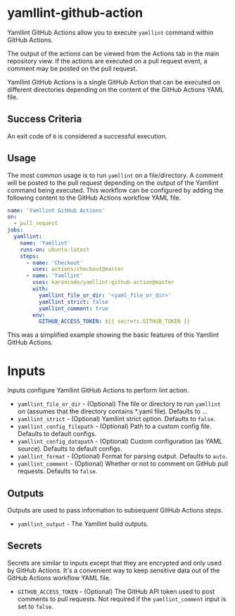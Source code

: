 # yamllint-github-action
Yamllint GitHub Actions allow you to execute `yamllint` command within GitHub Actions.

The output of the actions can be viewed from the Actions tab in the main repository view. If the actions are executed on a pull request event, a comment may be posted on the pull request.

Yamllint GitHub Actions is a single GitHub Action that can be executed on different directories depending on the content of the GitHub Actions YAML file.


## Success Criteria
An exit code of `0` is considered a successful execution.

## Usage
The most common usage is to run `yamllint` on a file/directory. A comment will be posted to the pull request depending on the output of the Yamllint command being executed. This workflow can be configured by adding the following content to the GitHub Actions workflow YAML file. 
```yaml
name: 'Yamllint GitHub Actions'
on:
  - pull_request
jobs:
  yamllint:
    name: 'Yamllint'
    runs-on: ubuntu-latest
    steps:
      - name: 'Checkout'
        uses: actions/checkout@master
      - name: 'Yamllint'
        uses: karancode/yamllint-github-action@master
        with:
          yamllint_file_or_dir: '<yaml_file_or_dir>'
          yamllint_strict: false
          yamllint_comment: true
        env:
          GITHUB_ACCESS_TOKEN: ${{ secrets.GITHUB_TOKEN }}
```
This was a simplified example showing the basic features of this Yamllint GitHub Actions.

# Inputs

Inputs configure Yamllint GitHub Actions to perform lint action.

* `yamllint_file_or_dir` - (Optional) The file or directory to run `yamllint` on (assumes that the directory contains *.yaml file). Defaults to `.`.
* `yamllint_strict` - (Optional) Yamllint strict option. Defaults to `false`.
* `yamllint_config_filepath` - (Optional) Path to a custom config file. Defaults to default configs.
* `yamllint_config_datapath` - (Optional) Custom configuration (as YAML source). Defaults to default configs.
* `yamllint_format` - (Optional) Format for parsing output. Defaults to `auto`.
* `yamllint_comment` - (Optional) Whether or not to comment on GitHub pull requests. Defaults to `false`.


## Outputs

Outputs are used to pass information to subsequent GitHub Actions steps.

* `yamllint_output` - The Yamllint build outputs.

## Secrets

Secrets are similar to inputs except that they are encrypted and only used by GitHub Actions. It's a convenient way to keep sensitive data out of the GitHub Actions workflow YAML file.

* `GITHUB_ACCESS_TOKEN` - (Optional) The GitHub API token used to post comments to pull requests. Not required if the `yamllint_comment` input is set to `false`.
